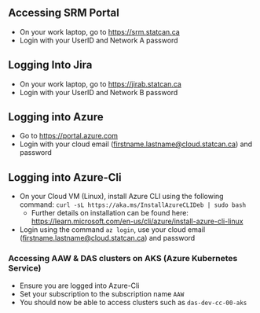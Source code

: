 ## Accessing SRM Portal

- On your work laptop, go to <https://srm.statcan.ca>
- Login with your UserID and Network A password

## Logging Into Jira

- On your work laptop, go to <https://jirab.statcan.ca>
- Login with your UserID and Network B password

## Logging into Azure

- Go to <https://portal.azure.com>
- Login with your cloud email (firstname.lastname@cloud.statcan.ca) and password

## Logging into Azure-Cli
- On your Cloud VM (Linux), install Azure CLI using the following command: `curl -sL https://aka.ms/InstallAzureCLIDeb | sudo bash`
    * Further details on installation can be found here: <https://learn.microsoft.com/en-us/cli/azure/install-azure-cli-linux>
- Login using the command `az login`, use your cloud email (firstname.lastname@cloud.statcan.ca) and password

### Accessing AAW & DAS clusters on AKS (Azure Kubernetes Service)
- Ensure you are logged into Azure-Cli
- Set your subscription to the subscription name `AAW`
- You should now be able to access clusters such as `das-dev-cc-00-aks`




